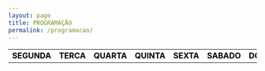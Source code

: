 ```yaml
---
layout: page
title: PROGRAMAÇÃO
permalink: /programacao/
---
```

<table class="days" style="width:100%">
  <tr>
    <td class="segunda" onclick="selectDay('segunda')">SEGUNDA</td>
    <td class="terca" onclick="selectDay('terca')">TERCA</td>
    <td class="quarta" onclick="selectDay('quarta')">QUARTA</td>
    <td class="quinta" onclick="selectDay('quinta')">QUINTA</td>
    <td class="sexta" onclick="selectDay('sexta')">SEXTA</td>
    <td class="sabado" onclick="selectDay('sabado')">SABADO</td>
    <td class="domingo" onclick="selectDay('domingo')">DOMINGO</td>
  </tr>
</table>
<!-- nao mexer -->
<div class="prog">
  <div class="segunda">
  <img src="/imagens/music-nonstop.png" alt="MUSIC NONSTOP">
  <img src="/imagens/musica-sem-parar1.png" alt="MÚSICA SEM PARAR">
  <img src="/imagens/a-tarte.png" alt="A TARDE">
  <img src="/imagens/a-noite.png" alt="A NOITE">
  <img src="/imagens/musicnonstop1.png" alt="MUSIC NONSTOP">
  </div>
  <div class="terca">
  <img src="/imagens/music-nonstop.png" alt="MUSIC NONSTOP">
  <img src="/imagens/musica-sem-parar1.png" alt="MÚSICA SEM PARAR">
  <img src="/imagens/a-tarte.png" alt="A TARDE">
  <img src="/imagens/a-noite.png" alt="A NOITE">
  <img src="/imagens/musicnonstop1.png" alt="MUSIC NONSTOP">  
  </div>
  <div class="quarta">
  <img src="/imagens/music-nonstop.png" alt="MUSIC NONSTOP">
  <img src="/imagens/musica-sem-parar1.png" alt="MÚSICA SEM PARAR">
  <img src="/imagens/a-tarte.png" alt="A TARDE">
  <img src="/imagens/a-noite.png" alt="A NOITE">
  <img src="/imagens/musicnonstop1.png" alt="MUSIC NONSTOP">
  </div>
  <div class="quinta">
  <img src="/imagens/music-nonstop.png" alt="MUSIC NONSTOP">
  <img src="/imagens/musica-sem-parar1.png" alt="MÚSICA SEM PARAR">
  <img src="/imagens/a-tarte.png" alt="A TARDE">
  <img src="/imagens/a-noite.png" alt="A NOITE">
  <img src="/imagens/musicnonstop1.png" alt="MUSIC NONSTOP">
  </div>
  <div class="sexta">
  <img src="/imagens/music-nonstop.png" alt="MUSIC NONSTOP">
  <img src="/imagens/musica-sem-parar1.png" alt="MÚSICA SEM PARAR">
  <img src="/imagens/a-tarte.png" alt="A TARDE">
  <img src="/imagens/a-noite.png" alt="A NOITE">
  <img src="/imagens/musicnonstop1.png" alt="MUSIC NONSTOP">
  </div>
  <div class="sabado">
  <img src="/imagens/musicnonstop2.png" alt="MUSIC NONSTOP">
  <img src="/imagens/musica-sem-parar.png" alt="MÚSICA SEM PARAR">
  <img src="/imagens/musicnonstop.png" alt="MUSIC NONSTOP">
  </div>
  <div class="domingo">
  <img src="/imagens/musicnonstop2.png" alt="MUSIC NONSTOP">
  <img src="/imagens/musica-sem-parar.png" alt="MÚSICA SEM PARAR">
  <img src="/imagens/musicnonstop.png" alt="MUSIC NONSTOP">
  </div>
</div>
<!-- nao mexer -->
<script>
  var allDays = document.querySelectorAll('.days tr td');
  var allProg = document.querySelectorAll('.prog div');
  function selectDay(day){
    var selectedDay = document.querySelector('.days tr td.'+day);
    var selectedProg = document.querySelector('.prog div.'+day);
    for (var i = 0; i < allDays.length; i++) {
      allDays[i].classList.remove('selected');
      allProg[i].classList.remove('selected');
    }
    selectedDay.classList.add('selected');
    selectedProg.classList.add('selected');
  }
  var today = new Date().getDay();
  var dayOfTheWeek = today === 0 ? 6 : today-1;
  allProg[dayOfTheWeek].classList.add('selected');
  allDays[dayOfTheWeek].classList.add('selected');
</script>
<style>
  .days tr td{
    border: 0;
    text-align: center;
    font-weight: bold;
    cursor: pointer;
    color: black;
    background-color: none;
  }
  .days tr td.selected{
    color: white;
    background-color: #0092ca;
  }
  .prog div{
    display: none;
  }
  .prog div.selected{
    display: block;
  }
</style>
<!-- nao mexer -->
